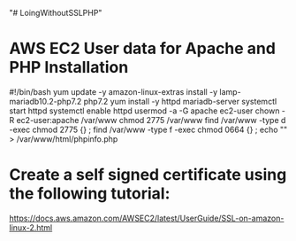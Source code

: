 "# LoingWithoutSSLPHP" 

# AWS EC2 User data for Apache and PHP Installation

#!/bin/bash
yum update -y
amazon-linux-extras install -y lamp-mariadb10.2-php7.2 php7.2
yum install -y httpd mariadb-server
systemctl start httpd
systemctl enable httpd
usermod -a -G apache ec2-user
chown -R ec2-user:apache /var/www
chmod 2775 /var/www
find /var/www -type d -exec chmod 2775 {} \;
find /var/www -type f -exec chmod 0664 {} \;
echo "<?php phpinfo(); ?>" > /var/www/html/phpinfo.php

# Create a self signed certificate using the following tutorial:

https://docs.aws.amazon.com/AWSEC2/latest/UserGuide/SSL-on-amazon-linux-2.html

